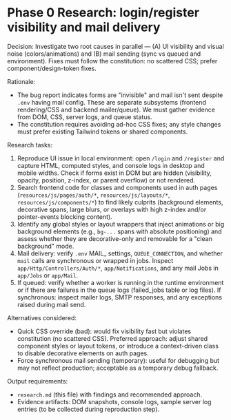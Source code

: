 # Phase 0 Research: login/register visibility and mail delivery

Decision: Investigate two root causes in parallel — (A) UI visibility and visual noise (colors/animations) and (B) mail sending (sync vs queued and environment). Fixes must follow the constitution: no scattered CSS; prefer component/design-token fixes.

Rationale:
- The bug report indicates forms are "invisible" and mail isn't sent despite `.env` having mail config. These are separate subsystems (frontend rendering/CSS and backend mailer/queue). We must gather evidence from DOM, CSS, server logs, and queue status.
- The constitution requires avoiding ad-hoc CSS fixes; any style changes must prefer existing Tailwind tokens or shared components.

Research tasks:
1. Reproduce UI issue in local environment: open `/login` and `/register` and capture HTML, computed styles, and console logs in desktop and mobile widths. Check if forms exist in DOM but are hidden (visibility, opacity, position, z-index, or parent overflow) or not rendered.
2. Search frontend code for classes and components used in auth pages (`resources/js/pages/auth/*`, `resources/js/layouts/*`, `resources/js/components/*`) to find likely culprits (background elements, decorative spans, large blurs, or overlays with high z-index and/or pointer-events blocking content).
3. Identify any global styles or layout wrappers that inject animations or big background elements (e.g., `bg-...` spans with absolute positioning) and assess whether they are decorative-only and removable for a "clean background" mode.
4. Mail delivery: verify `.env` MAIL_ settings, `QUEUE_CONNECTION`, and whether `mail` calls are synchronous or wrapped in jobs. Inspect `app/Http/Controllers/Auth/*`, `app/Notifications`, and any mail Jobs in `app/Jobs` or `app/Mail`.
5. If queued: verify whether a worker is running in the runtime environment or if there are failures in the queue logs (failed_jobs table or log files). If synchronous: inspect mailer logs, SMTP responses, and any exceptions raised during mail send.

Alternatives considered:
- Quick CSS override (bad): would fix visibility fast but violates constitution (no scattered CSS). Preferred approach: adjust shared component styles or layout tokens, or introduce a context-driven class to disable decorative elements on auth pages.
- Force synchronous mail sending (temporary): useful for debugging but may not reflect production; acceptable as a temporary debug fallback.

Output requirements:
- `research.md` (this file) with findings and recommended approach.
- Evidence artifacts: DOM snapshots, console logs, sample server log entries (to be collected during reproduction step).
